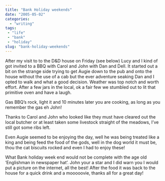 ```yaml
---
title: "Bank Holiday weekends"
date: "2005-05-02"
categories:
  - "writing"
tags:
 - "life"
 - "bank"
 - "holiday"
slug: "bank-holiday-weekends"
---
```


After my visit to to the D&D house on Friday (see below) Lucy and I kind of got invited to a BBQ with Carol and John with Dan and Dell. It started out a bit on the strange side trying to get Augie down to the pub and onto the house without the use of a cab but the ever adventure seaking Dan and I opted to walk and what a good decision. Weather was top notch and worth effort. After a few jars in the local, ok a fair few we stumbled out to lit that primitive oven and have a laugh.

<!-- ![Nice hand placement Dan!](/images/bbq1.jpg)   -->
Gas BBQ’s rock, light it and 10 minutes later you are cooking, as long as you remember the gas eh John!

<!-- ![Stawberries already](/images/bbq2.jpg)   -->
Thanks to Carol and John who looked like they must have cleared out the local butcher or at least taken some livestock straight of the meadows, I’ve still got some ribs left.

<!-- ![Feed and fueled](/images/bbq3.jpg)   -->
Even Augie seemed to be enjoying the day, well he was being treated like a king and being feed the food of the gods, well in the dog world it must be, thou the cat biscuits rocked and even I had to enjoy these!

<!-- ![Told you I would get you!](/images/john.jpg)   -->
What Bank holiday week end would not be complete with the age old ‘Englishman in newspaper hat’. John your a star and I did warn you I would put a picture on the internet, all the best!
After the food it was back to the house for a quick drink and a mooooovie, thanks all for a great day!
